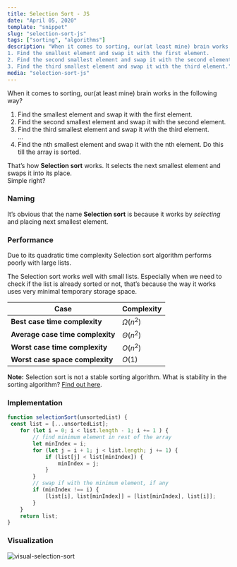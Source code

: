 ```yaml
---
title: Selection Sort - JS
date: "April 05, 2020"
template: "snippet"
slug: "selection-sort-js"
tags: ["sorting", "algorithms"]
description: "When it comes to sorting, our(at least mine) brain works in the following way?
1. Find the smallest element and swap it with the first element.
2. Find the second smallest element and swap it with the second element.
3. Find the third smallest element and swap it with the third element."
media: "selection-sort-js"
---
```

When it comes to sorting, our(at least mine) brain works in the following way?
1. Find the smallest element and swap it with the first element.
2. Find the second smallest element and swap it with the second element.
3. Find the third smallest element and swap it with the third element.  
…  
4. Find the nth smallest element and swap it with the nth element. Do this till the array is sorted.

That’s how **Selection sort** works. It selects the next smallest element and swaps it into its place.  
Simple right?

### Naming
It’s obvious that the name **Selection sort** is because it works by *selecting* and placing next smallest element.

### Performance
Due to its quadratic time complexity Selection sort algorithm performs poorly with large lists.

The Selection sort works well with small lists. Especially when we need to check if the list is already sorted or not, that’s because the way it works uses very minimal temporary storage space.
 
|Case|Complexity
|----------------|--------------
**Best case time complexity**| $Ω(n^2)$ 
**Average case time complexity**|$Θ(n^2)$
**Worst case time complexity**|$O(n^2)$
**Worst case space complexity**|$O(1)$

**Note:** Selection sort is not a stable sorting algorithm.
What is stability in the sorting algorithm?
[Find out here](https://en.wikipedia.org/wiki/Sorting_algorithm#Stability).


### Implementation

```javascript
function selectionSort(unsortedList) {
 const list = [...unsortedList];
    for (let i = 0; i < list.length - 1; i += 1 ) {
        // find minimum element in rest of the array
        let minIndex = i;
        for (let j = i + 1; j < list.length; j += 1) {
            if (list[j] < list[minIndex]) {
                minIndex = j;
            }
        }
        // swap if with the minimum element, if any
        if (minIndex !== i) {
            [list[i], list[minIndex]] = [list[minIndex], list[i]];
        }
    }
    return list;
}
```

### Visualization

![visual-selection-sort](https://miro.medium.com/max/1400/1*SvICg3o1_-Mjr79ZCkGL8A.gif)
